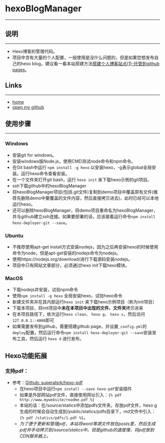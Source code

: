 # hexoBlogManager
***
## 说明
---
* Hexo博客的管理代码。
* 项目中含有大量的个人配置，一般使用是没什么问题的，但是如果您想发布自己的hexo blog，建议看一看本站搭建方法[搭建个人博客站点(1)-托管到github pages](http://bebetter.site/2016/08/08/blog/%E6%90%AD%E5%BB%BA%E4%B8%AA%E4%BA%BA%E5%8D%9A%E5%AE%A2%E7%AB%99%E7%82%B91-%E6%89%98%E7%AE%A1%E5%88%B0github%20pages/)。

## Links
---
-  [home](http://bebetter.site/)
-  [open my github](https://github.com/gatewayzy)

## 使用步骤
---
### Windows

- 安装git for windows。
- 安装windows版Node.js，使用CMD测试node命令和npm命令。
- 在Git bash中运行 `npm install -g hexo` 以安装hexo，-g表示global全局安装。运行hexo命令查看安装。
- 在一个文件夹打开git bash，运行 `hexo init` 来下载hexo示例的git项目。
- ssh下载github中的hexoBlogManager
- 将hexoBlogManager项目(包括.git文件)复制到demo项目中覆盖原有文件(推荐先删除demo中要覆盖的文件内容，然后直接拷贝进去)，此时已经可以本地运行hexo。
- 还可以删除hexoBlogManager，将demo项目重命名为hexoBlogManager，并与github建立ssh连接。如果要部署的话，应该接着运行命令`npm install hexo-deployer-git --save`。

### Ubuntu

- 不推荐使用apt-get install方式安装nodejs，因为之后再安装hexo的时候使用命令为node，但是apt-get安装的nodejs命令为nodejs。
- 使用https://nodejs.org/download/进行下载源码安装nodejs。
- 项目中只有网站文章部分，必须通过hexo init下载hexo模块。

### MacOS
- 下载nodejs并安装，试验npm命令
- 使用`npm install -g hexo` 全局安装hexo，试验hexo命令
- 新建文件夹并在其内部运行`hexo init` 来下载hexo示例项目（称为init项目）
- 下载本项目，将init项目中**未在本项目中出现的文件、文件夹**拷贝进来
- 在本项目路径下，依次运行`hexo clean`、 `hexo g`、 `hexo s`，然后访问 `127.0.0.1::4000`即可
- 如果需要发布到github，需要搭建github page，并设置`_config.yml`的`deploy`配置，然后运行命令`npm install hexo-deployer-git --save`安装发布工具，然后运行 `hexo d` 进行发布。

## Hexo功能拓展
### 支持pdf：
* 参考：[Github: superalsrk/hexo-pdf](https://github.com/superalsrk/hexo-pdf/)
	* 在hexo项目中运行`npm install --save hexo-pdf`安装插件
	* 如果是外部网站pdf文件，直接使用网址引入：`{% pdf http://www.mywebsite/readme.pdf %}`
	* 本站的话：在/source/statics中添加pdfs文件夹，存放pdf文件，hexo g生成的时候会自动生成到/public/statics/pdfs目录下，md文件中引入：`{% pdf /statics/pdfs/1.pdf %}`。
	* *为了便于更新和管理pdf，本站将word等源文件放在posts里，然后生成pdf并手动拷贝到/source/statics中。但是github的速度慢，将pdf放到CDN服务器上。*




